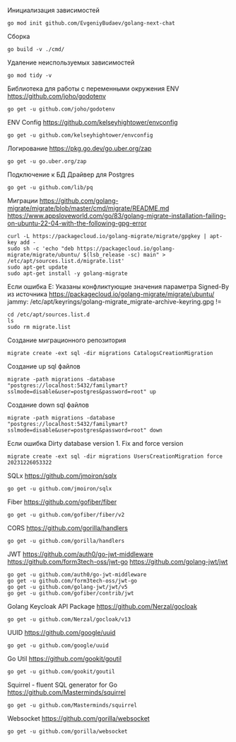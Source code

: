 Инициализация зависимостей
```
go mod init github.com/EvgeniyBudaev/golang-next-chat
```

Сборка
```
go build -v ./cmd/
```

Удаление неиспользуемых зависимостей
```
go mod tidy -v
```

Библиотека для работы с переменными окружения ENV
https://github.com/joho/godotenv
```
go get -u github.com/joho/godotenv
```

ENV Config
https://github.com/kelseyhightower/envconfig
```
go get -u github.com/kelseyhightower/envconfig
```

Логирование
https://pkg.go.dev/go.uber.org/zap
```
go get -u go.uber.org/zap
```

Подключение к БД
Драйвер для Postgres
```
go get -u github.com/lib/pq
```

Миграции
https://github.com/golang-migrate/migrate/blob/master/cmd/migrate/README.md
https://www.appsloveworld.com/go/83/golang-migrate-installation-failing-on-ubuntu-22-04-with-the-following-gpg-error
```
curl -L https://packagecloud.io/golang-migrate/migrate/gpgkey | apt-key add -
sudo sh -c 'echo "deb https://packagecloud.io/golang-migrate/migrate/ubuntu/ $(lsb_release -sc) main" > /etc/apt/sources.list.d/migrate.list'
sudo apt-get update
sudo apt-get install -y golang-migrate
```

Если ошибка E: Указаны конфликтующие значения параметра Signed-By из источника
https://packagecloud.io/golang-migrate/migrate/ubuntu/
jammy: /etc/apt/keyrings/golang-migrate_migrate-archive-keyring.gpg !=
```
cd /etc/apt/sources.list.d
ls
sudo rm migrate.list
```

Создание миграционного репозитория
```
migrate create -ext sql -dir migrations CatalogsCreationMigration
```

Создание up sql файлов
```
migrate -path migrations -database "postgres://localhost:5432/familymart?sslmode=disable&user=postgres&password=root" up
```

Создание down sql файлов

```
migrate -path migrations -database "postgres://localhost:5432/familymart?sslmode=disable&user=postgres&password=root" down
```

Если ошибка Dirty database version 1. Fix and force version
```
migrate create -ext sql -dir migrations UsersCreationMigration force 20231226053322
```

SQLx
https://github.com/jmoiron/sqlx
```
go get -u github.com/jmoiron/sqlx
```

Fiber
https://github.com/gofiber/fiber
```
go get -u github.com/gofiber/fiber/v2
```

CORS
https://github.com/gorilla/handlers
```
go get -u github.com/gorilla/handlers
```

JWT
https://github.com/auth0/go-jwt-middleware
https://github.com/form3tech-oss/jwt-go
https://github.com/golang-jwt/jwt
```
go get -u github.com/auth0/go-jwt-middleware
go get -u github.com/form3tech-oss/jwt-go
go get -u github.com/golang-jwt/jwt/v5
go get -u github.com/gofiber/contrib/jwt
```

Golang Keycloak API Package
https://github.com/Nerzal/gocloak
```
go get -u github.com/Nerzal/gocloak/v13
```

UUID
https://github.com/google/uuid
```
go get -u github.com/google/uuid
```

Go Util
https://github.com/gookit/goutil
```
go get -u github.com/gookit/goutil
```

Squirrel - fluent SQL generator for Go
https://github.com/Masterminds/squirrel
```
go get -u github.com/Masterminds/squirrel
```

Websocket
https://github.com/gorilla/websocket
```
go get -u github.com/gorilla/websocket
```